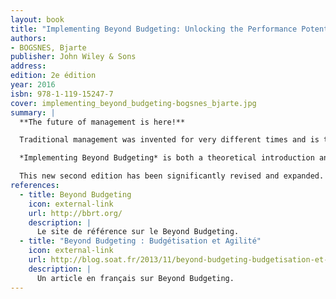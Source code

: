 ```yaml
---
layout: book
title: "Implementing Beyond Budgeting: Unlocking the Performance Potential"
authors:
- BOGSNES, Bjarte
publisher: John Wiley & Sons
address:
edition: 2e édition
year: 2016
isbn: 978-1-119-15247-7
cover: implementing_beyond_budgeting-bogsnes_bjarte.jpg
summary: |
  **The future of management is here!**

  Traditional management was invented for very different times and is today in serious trouble. The level of volatility, uncertainty, complexity and ambiguity in business environments is record high. People’s expectations towards their employers and leaders have also radically changed. A number of organizations are exploring management innovation that can help them not just coping but thriving and out-performing in these new and different realities. Beyond Budgeting may be the most important new idea out there addressing these radical changes, due to its broad scope and coherent approach. Abolishing the traditional, detailed annual budget is necessary, but not sufficient. Organizations on the journey are questioning their old leadership beliefs and are tearing up their old command-and-control management models, with “agile” and “human” as the foundation for a new start.

  *Implementing Beyond Budgeting* is both a theoretical introduction and a practical guide to bringing such a more empowered and adaptive management model to life. Drawing on the author’s twenty years of Beyond Budgeting experience, this book not only demonstrates the serious problems with traditional management through numerous practical examples. It also follows several companies on their Beyond Budgeting journey, including Scandinavia’s largest company Statoil where the author has been heading up implementation since 2005. You'll get a first-hand glimpse at the reality of transitioning a large multinational company, and gain a real-world perspective on what successful implementation entails.

  This new second edition has been significantly revised and expanded. It covers the amazing development of the Beyond Budgeting movement and how the Statoil implementation journey has continued since the first edition of this book was published in 2009, sustaining major events like for instance the 2015 oil price crash. A new chapter on “Beyond Budgeting and Agile” has also been added. New implementation experiences, great new case stories, new management innovation examples and management metaphors (traffic controls!) are introduced, as well as the author’s latest reflections on a range of management issues including target setting, forecasting, performance evaluation and incentives.
references:
  - title: Beyond Budgeting
    icon: external-link
    url: http://bbrt.org/
    description: |
      Le site de référence sur le Beyond Budgeting.
  - title: "Beyond Budgeting : Budgétisation et Agilité"
    icon: external-link
    url: http://blog.soat.fr/2013/11/beyond-budgeting-budgetisation-et-agilite/
    description: |
      Un article en français sur Beyond Budgeting.
---
```

